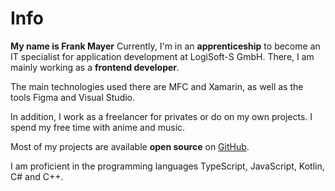 # Info

**My name is Frank Mayer** Currently, I'm in an **apprenticeship** to become an IT specialist for application development at LogiSoft-S GmbH. There, I am mainly working as a **frontend developer**.

The main technologies used there are MFC and Xamarin, as well as the tools Figma and Visual Studio.

In addition, I work as a freelancer for privates or do on my own projects. I spend my free time with anime and music.

Most of my projects are available **open source** on [GitHub](https://github.com/Frank-Mayer).

I am proficient in the programming languages TypeScript, JavaScript, Kotlin, C# and C++.
